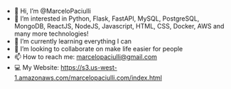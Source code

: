 - 👋 Hi, I’m @MarceloPaciulli
- 👀 I’m interested in Python, Flask, FastAPI, MySQL, PostgreSQL, MongoDB, ReactJS, NodeJS, Javascript, HTML, CSS, Docker, AWS and many more technologies! 
- 🌱 I’m currently learning everything I can
- 💞️ I’m looking to collaborate on make life easier for people
- 📫 How to reach me: marcelopaciulli@gmail.com
- 💻 My Website: https://s3.us-west-1.amazonaws.com/marcelopaciulli.com/index.html
<!---
MarceloPaciulli/MarceloPaciulli is a ✨ special ✨ repository because its `README.md` (this file) appears on your GitHub profile.
You can click the Preview link to take a look at your changes.
--->

